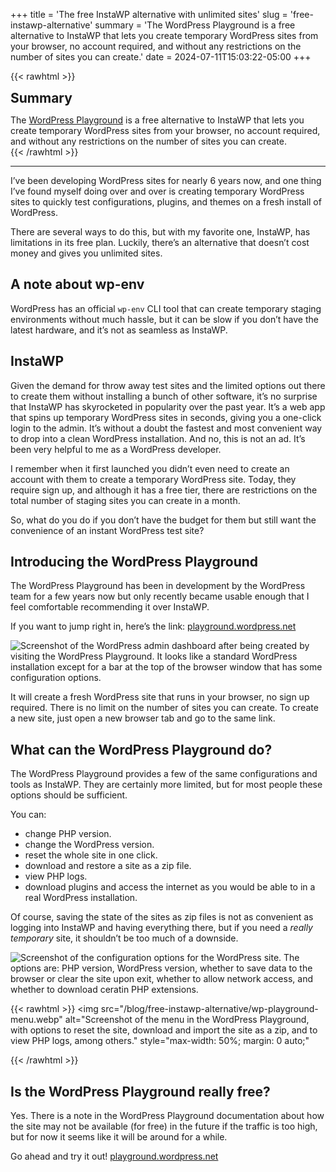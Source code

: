 +++
title = 'The free InstaWP alternative with unlimited sites'
slug = 'free-instawp-alternative'
summary = 'The WordPress Playground is a free alternative to InstaWP that lets you create temporary WordPress sites from your browser, no account required, and without any restrictions on the number of sites you can create.'
date = 2024-07-11T15:03:22-05:00
+++

{{< rawhtml >}}
<div class="rounded-lg px-8 py-8 bg-[#9D6095E3] text-gray-50 text-lg">
	<h2 class="text-gray-50" style="margin-top: 0; margin-bottom: 0.6rem;">Summary</h2>
	<p style="margin-bottom: 0;">The <a href="https://playground.wordpress.net" class="text-gray-50">WordPress Playground</a> is a free alternative to InstaWP that lets you create temporary WordPress sites from your browser, no account required, and without any restrictions on the number of sites you can create.</p>
</div>
{{< /rawhtml >}}

---

I’ve been developing WordPress sites for nearly 6 years now, and one thing I’ve found myself doing over and over is creating temporary WordPress sites to quickly test configurations, plugins, and themes on a fresh install of WordPress.

There are several ways to do this, but with my favorite one, InstaWP, has limitations in its free plan. Luckily, there’s an alternative that doesn’t cost money and gives you unlimited sites.

## A note about wp-env

WordPress has an official `wp-env` CLI tool that can create temporary staging environments without much hassle, but it can be slow if you don’t have the latest hardware, and it’s not as seamless as InstaWP.

## InstaWP

Given the demand for throw away test sites and the limited options out there to create them without installing a bunch of other software, it’s no surprise that InstaWP has skyrocketed in popularity over the past year. It’s a web app that spins up temporary WordPress sites in seconds, giving you a one-click login to the admin. It’s without a doubt the fastest and most convenient way to drop into a clean WordPress installation. And no, this is not an ad. It’s been very helpful to me as a WordPress developer.

I remember when it first launched you didn’t even need to create an account with them to create a temporary WordPress site. Today, they require sign up, and although it has a free tier, there are restrictions on the total number of staging sites you can create in a month.

So, what do you do if you don’t have the budget for them but still want the convenience of an instant WordPress test site?

## Introducing the WordPress Playground

The WordPress Playground has been in development by the WordPress team for a few years now but only recently became usable enough that I feel comfortable recommending it over InstaWP.

If you want to jump right in, here’s the link: [playground.wordpress.net](https://playground.wordpress.net/)

![Screenshot of the WordPress admin dashboard after being created by visiting the WordPress Playground. It looks like a standard WordPress installation except for a bar at the top of the browser window that has some configuration options.](/blog/free-instawp-alternative/wp-playground-home.webp)

It will create a fresh WordPress site that runs in your browser, no sign up required. There is no limit on the number of sites you can create. To create a new site, just open a new browser tab and go to the same link.

## What can the WordPress Playground do?

The WordPress Playground provides a few of the same configurations and tools as InstaWP. They are certainly more limited, but for most people these options should be sufficient.

You can:

- change PHP version.
- change the WordPress version.
- reset the whole site in one click.
- download and restore a site as a zip file.
- view PHP logs.
- download plugins and access the internet as you would be able to in a real WordPress installation.

Of course, saving the state of the sites as zip files is not as convenient as logging into InstaWP and having everything there, but if you need a *really temporary* site, it shouldn’t be too much of a downside.

![Screenshot of the configuration options for the WordPress site. The options are: PHP version, WordPress version, whether to save data to the browser or clear the site upon exit, whether to allow network access, and whether to download ceratin PHP extensions.](/blog/free-instawp-alternative/wp-playground-config.webp)

{{< rawhtml >}}
<img
	src="/blog/free-instawp-alternative/wp-playground-menu.webp"
	alt="Screenshot of the menu in the WordPress Playground, with options to reset the site, download and import the site as a zip, and to view PHP logs, among others."
	style="max-width: 50%; margin: 0 auto;"
>
{{< /rawhtml >}}

## Is the WordPress Playground really free?

Yes. There is a note in the WordPress Playground documentation about how the site may not be available (for free) in the future if the traffic is too high, but for now it seems like it will be around for a while.

Go ahead and try it out! [playground.wordpress.net](https://playground.wordpress.net/)
